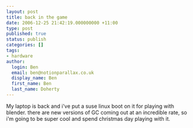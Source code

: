 ```yaml
---
layout: post
title: back in the game
date: 2006-12-25 21:42:19.000000000 +11:00
type: post
published: true
status: publish
categories: []
tags:
- hardware
author:
  login: Ben
  email: ben@notionparallax.co.uk
  display_name: Ben
  first_name: Ben
  last_name: Doherty
---
```

My laptop is back and i've put a suse linux boot on it for playing with blender. there are new versions of GC coming out at an incredible rate, so i'm going to be super cool and spend christmas day playing with it.
